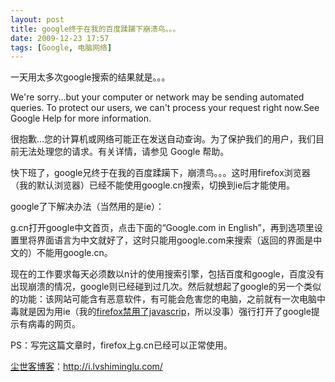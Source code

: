 ```yaml
---
layout: post
title: google终于在我的百度蹂躏下崩溃鸟。。。
date: 2009-12-23 17:57
tags: [Google, 电脑网络]
---
```

一天用太多次google搜索的结果就是。。。

We're sorry...but your computer or network may be sending automated queries. To protect our users, we can't process your request right now.See Google Help for more information.

很抱歉...您的计算机或网络可能正在发送自动查询。为了保护我们的用户，我们目前无法处理您的请求。有关详情，请参见 Google 帮助。

快下班了，google兄终于在我的百度蹂躏下，崩溃鸟。。。这时用firefox浏览器（我的默认浏览器）已经不能使用google.cn搜索，切换到ie后才能使用。

google了下解决办法（当然用的是ie）：

g.cn打开google中文首页，点击下面的“Google.com in English”，再到选项里设置里将界面语言为中文就好了，这时只能用google.com来搜索（返回的界面是中文的）不能用google.cn。

现在的工作要求每天必须数以n计的使用搜索引擎，包括百度和google，百度没有出现崩溃的情况，google则已经碰到过几次。然后就想起了google的另一个类似的功能：该网站可能含有恶意软件，有可能会危害您的电脑，之前就有一次电脑中毒就是因为用ie（我的<a href="http://i.lvshiminglu.com/blog/100.html" target="_self">firefox禁用了javascrip</a>，所以没事）强行打开了google提示有病毒的网页。

PS：写完这篇文章时，firefox上g.cn已经可以正常使用。

<a href="http://i.lvshiminglu.com/">尘世客博客</a>：<a href="http://i.lvshiminglu.com/">http://i.lvshiminglu.com/</a>

